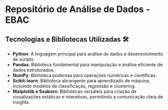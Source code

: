
# Repositório de Análise de Dados - EBAC 


## Tecnologias e Bibliotecas Utilizadas 🛠

- **Python**: A linguagem principal para análise de dados e desenvolvimento de scripts.
- **Pandas**: Biblioteca fundamental para manipulação e análise eficiente de dados estruturados.
- **NumPy**: Biblioteca poderosa para operações numéricas e científicas.
- **Scikit-learn**: Biblioteca abrangente para aprendizado de máquina, incluindo modelos de classificação, regressão e clustering.
- **Matplotlib e Seaborn**: Bibliotecas versáteis para criação de visualizações estáticas e interativas, permitindo a comunicação clara de insights.


